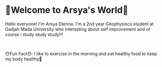 #  🌟Welcome to Arsya's World🌟 #

Hello everyone!
I'm Arsya Dienna. I'm a 2nd year Geophysiscs student at Gadjah Mada University who interesting about self improvement and of course i study study study!!!</p>

<br>

😯Fun Fact😯: I like to exercise in the morning and eat healthy food to keep my body healthy💪</p>
